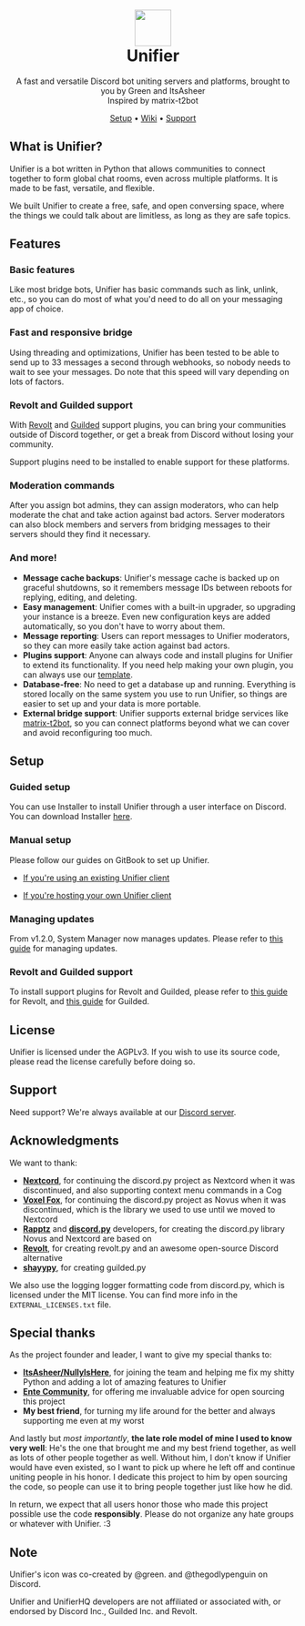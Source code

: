 <h1 align=center>
  <img width=64 src=https://github.com/UnifierHQ/unifier/assets/41323182/3065245a-28b6-4410-9b07-8b940f4796ae><br>
Unifier</h1>
<p align=center>A fast and versatile Discord bot uniting servers and platforms, brought to you by Green and ItsAsheer<br>
Inspired by matrix-t2bot</p>
<p align=center><a href='#setup'>Setup</a> •
  <a href='https://unifier-wiki.pixels.onl'>Wiki</a> • <a href='#support'>Support</a></sub>

## What is Unifier?
Unifier is a bot written in Python that allows communities to connect together to form global chat rooms, even across
multiple platforms. It is made to be fast, versatile, and flexible.

We built Unifier to create a free, safe, and open conversing space, where the things we could talk about are limitless, as 
long as they are safe topics.

## Features
### Basic features
Like most bridge bots, Unifier has basic commands such as link, unlink, etc., so you can do most of what you'd need to do 
all on your messaging app of choice.

### Fast and responsive bridge
Using threading and optimizations, Unifier has been tested to be able to send up to 33 messages a second through webhooks, so 
nobody needs to wait to see your messages. Do note that this speed will vary depending on lots of factors.

### Revolt and Guilded support
With [Revolt](https://github.com/UnifierHQ/unifier-revolt) and [Guilded](https://github.com/UnifierHQ/unifier-guilded) 
support plugins, you can bring your communities outside of Discord together, or get a break from Discord without losing your 
community.

Support plugins need to be installed to enable support for these platforms.

### Moderation commands
After you assign bot admins, they can assign moderators, who can help moderate the chat and take action against bad actors. 
Server moderators can also block members and servers from bridging messages to their servers should they find it necessary.

### And more!
- **Message cache backups**: Unifier's message cache is backed up on graceful shutdowns, so it remembers message IDs between
  reboots for replying, editing, and deleting.
- **Easy management**: Unifier comes with a built-in upgrader, so upgrading your instance is a breeze. Even new configuration
  keys are added automatically, so you don't have to worry about them.
- **Message reporting**: Users can report messages to Unifier moderators, so they can more easily take action against bad
  actors.
- **Plugins support**: Anyone can always code and install plugins for Unifier to extend its functionality. If you need help
  making your own plugin, you can always use our [template](https://github.com/UnifierHQ/unifier-plugin).
- **Database-free**: No need to get a database up and running. Everything is stored locally on the same system you use to run 
  Unifier, so things are easier to set up and your data is more portable.
- **External bridge support**: Unifier supports external bridge services like
  [matrix-t2bot](https://github.com/t2bot/matrix-appservice-discord), so you can connect platforms beyond what we can cover and
  avoid reconfiguring too much.

## Setup
### Guided setup
You can use Installer to install Unifier through a user interface on Discord. You can download Installer
[here](https://github.com/UnifierHQ/unifier-installer).

### Manual setup
Please follow our guides on GitBook to set up Unifier.

- [If you're using an existing Unifier client](https://unichat-wiki.pixels.onl/setup/getting-started)

- [If you're hosting your own Unifier client](https://unichat-wiki.pixels.onl/setup-selfhosted/getting-started)

### Managing updates
From v1.2.0, System Manager now manages updates. Please refer to [this 
guide](https://unichat-wiki.pixels.onl/setup-selfhosted/upgrading-unifier) for managing updates.

### Revolt and Guilded support
To install support plugins for Revolt and Guilded, please refer to [this 
guide](https://unichat-wiki.pixels.onl/setup-selfhosted/getting-started/unifier#installing-revolt-support) for Revolt, and
[this guide](https://unichat-wiki.pixels.onl/setup-selfhosted/getting-started/unifier#installing-guilded-support) for Guilded.

## License
Unifier is licensed under the AGPLv3. If you wish to use its source code, please read the license carefully before doing so.

## Support
Need support? We're always available at our [Discord server](https://discord.gg/a4KpNcARzK).

## Acknowledgments
We want to thank:
- [**Nextcord**](https://github.com/nextcord), for continuing the discord.py project as Nextcord when it was discontinued, and also
  supporting context menu commands in a Cog
- [**Voxel Fox**](https://github.com/Voxel-Fox-Ltd), for continuing the discord.py project as Novus when it was discontinued, which
  is the library we used to use until we moved to Nextcord
- [**Rapptz**](https://github.com/Rapptz) and [**discord.py**](https://github.com/Rapptz/discord.py) developers, for creating the
  discord.py library Novus and Nextcord are based on
- [**Revolt**](https://github.com/revoltchat), for creating revolt.py and an awesome open-source Discord alternative
- [**shayypy**](https://github.com/shayypy), for creating guilded.py

We also use the logging logger formatting code from discord.py, which is licensed under the MIT license. You can find more info in 
the `EXTERNAL_LICENSES.txt` file.

## Special thanks
As the project founder and leader, I want to give my special thanks to:
- [**ItsAsheer/NullyIsHere**](https://github.com/NullyIsHere), for joining the team and helping me fix my shitty Python and
  adding a lot of amazing features to Unifier
- [**Ente Community**](https://github.com/ente-io), for offering me invaluable advice for open sourcing this project
- **My best friend**, for turning my life around for the better and always supporting me even at my worst

And lastly but *most importantly*, **the late role model of mine I used to know very well**: He's the one that brought me and my 
best friend together, as well as lots of other people together as well. Without him, I don't know if Unifier would have even existed, 
so I want to pick up where he left off and continue uniting people in his honor. I dedicate this project to him by open sourcing the 
code, so people can use it to bring people together just like how he did.

In return, we expect that all users honor those who made this project possible use the code **responsibly**. Please do not organize 
any hate groups or whatever with Unifier.
:3

## Note
Unifier's icon was co-created by @green. and @thegodlypenguin on Discord.

Unifier and UnifierHQ developers are not affiliated or associated with, or endorsed by Discord Inc., Guilded Inc. and Revolt.
